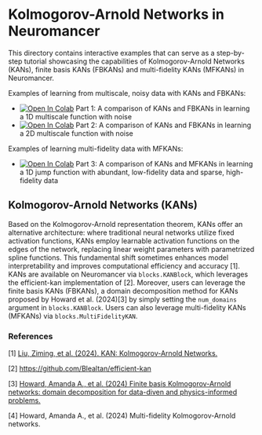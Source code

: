 # Kolmogorov-Arnold Networks in Neuromancer

This directory contains interactive examples that can serve as a step-by-step tutorial showcasing the capabilities of Kolmogorov-Arnold Networks (KANs), finite basis KANs (FBKANs) and multi-fidelity KANs (MFKANs) in Neuromancer.

Examples of learning from multiscale, noisy data with KANs and FBKANs:
+ <a target="_blank" href="https://colab.research.google.com/github/pnnl/neuromancer/blob/feature/fbkans/examples/KANs/p1_fbkan_vs_kan_noise_data_1d.ipynb"><img src="https://colab.research.google.com/assets/colab-badge.svg" alt="Open In Colab"/></a> Part 1: A comparison of KANs and FBKANs in learning a 1D multiscale function with noise
+ <a target="_blank" href="https://colab.research.google.com/github/pnnl/neuromancer/blob/feature/fbkans/examples/KANs/p2_fbkan_vs_kan_noise_data_2d.ipynb"><img src="https://colab.research.google.com/assets/colab-badge.svg" alt="Open In Colab"/></a> Part 2: A comparison of KANs and FBKANs in learning a 2D multiscale function with noise

Examples of learning multi-fidelity data with MFKANs:
+ <a target="_blank" href="https://colab.research.google.com/github/pnnl/neuromancer/blob/feature/mfkans/examples/KANs/p3_mfkan_example_1d.ipynb"><img src="https://colab.research.google.com/assets/colab-badge.svg" alt="Open In Colab"/></a> Part 3: A comparison of KANs and MFKANs in learning a 1D jump function with abundant, low-fidelity data and sparse, high-fidelity data

## Kolmogorov-Arnold Networks (KANs)
Based on the Kolmogorov-Arnold representation theorem, KANs offer an alternative architecture: where traditional neural networks utilize fixed activation functions, KANs employ learnable activation functions on the edges of the network, replacing linear weight parameters with parametrized spline functions. This fundamental shift sometimes enhances model interpretability and improves computational efficiency and accuracy [1]. KANs are available on Neuromancer via `blocks.KANBlock`, which leverages the efficient-kan implementation of [2]. Moreover, users can leverage the finite basis KANs (FBKANs), a domain decomposition method for KANs proposed by Howard et al. (2024)[3] by simply setting the `num_domains` argument in `blocks.KANBlock`. Users can also leverage multi-fidelity KANs (MFKANs) via `blocks.MultiFidelityKAN`.

### References

[1] [Liu, Ziming, et al. (2024). KAN: Kolmogorov-Arnold Networks.](https://arxiv.org/abs/2404.19756)

[2] https://github.com/Blealtan/efficient-kan

[3] [Howard, Amanda A., et al. (2024) Finite basis Kolmogorov-Arnold networks: domain decomposition for data-diven and physics-informed problems.](https://arxiv.org/abs/2406.19662)

[4] Howard, Amanda A., et al. (2024) Multi-fidelity Kolmogorov-Arnold networks.
